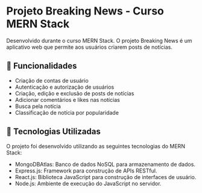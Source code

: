 # Projeto Breaking News - Curso MERN Stack

Desenvolvido durante o curso MERN Stack. O projeto Breaking News é um aplicativo web que permite aos usuários criarem posts de notícias.

## 🔧 Funcionalidades
* Criação de contas de usuário
* Autenticação e autorização de usuários
* Criação, edição e exclusão de posts de notícias
* Adicionar comentários e likes nas notícias
* Busca pela notícia
* Classificação de notícia por popularidade

## 🚀 Tecnologias Utilizadas
O projeto foi desenvolvido utilizando as seguintes tecnologias do MERN Stack:

* MongoDBAtlas: Banco de dados NoSQL para armazenamento de dados.
* Express.js: Framework para construção de APIs RESTful.
* React.js: Biblioteca JavaScript para construção de interfaces de usuário.
* Node.js: Ambiente de execução do JavaScript no servidor.
